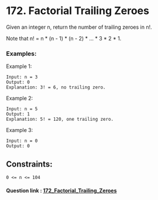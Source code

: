 # 172. Factorial Trailing Zeroes

Given an integer n, return the number of trailing zeroes in n!.

Note that n! = n * (n - 1) * (n - 2) * ... * 3 * 2 * 1.

### Examples:

Example 1:

    Input: n = 3
    Output: 0
    Explanation: 3! = 6, no trailing zero.


Example 2:

    Input: n = 5
    Output: 1
    Explanation: 5! = 120, one trailing zero.

Example 3:

    Input: n = 0
    Output: 0
 

## Constraints:

    0 <= n <= 104

#### Question link : [172_Factorial_Trailing_Zeroes](https://leetcode.com/problems/factorial-trailing-zeroes/)